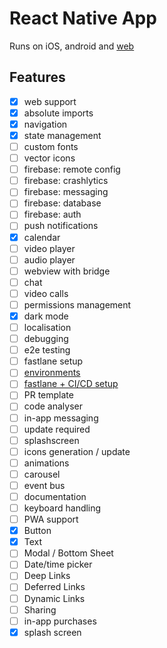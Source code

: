 # React Native App

Runs on iOS, android and [web](https://dev.to/mikehamilton00/adding-web-support-to-a-react-native-project-in-2023-4m4l)

## Features
- [x] web support 
- [x] absolute imports 
- [x] navigation
- [x] state management
- [ ] custom fonts
- [ ] vector icons
- [ ] firebase: remote config
- [ ] firebase: crashlytics
- [ ] firebase: messaging
- [ ] firebase: database
- [ ] firebase: auth
- [ ] push notifications
- [x] calendar
- [ ] video player
- [ ] audio player
- [ ] webview with bridge
- [ ] chat
- [ ] video calls
- [ ] permissions management
- [x] dark mode
- [ ] localisation
- [ ] debugging
- [ ] e2e testing
- [ ] fastlane setup
- [ ] [environments](./env/Readme.md)
- [ ] [fastlane + CI/CD setup](./fastlane/documentation.md)
- [ ] PR template
- [ ] code analyser
- [ ] in-app messaging
- [ ] update required
- [ ] splashscreen
- [ ] icons generation / update
- [ ] animations
- [ ] carousel
- [ ] event bus
- [ ] documentation
- [ ] keyboard handling
- [ ] PWA support
- [X] Button
- [X] Text
- [ ] Modal / Bottom Sheet
- [ ] Date/time picker
- [ ] Deep Links
- [ ] Deferred Links
- [ ] Dynamic Links
- [ ] Sharing
- [ ] in-app purchases
- [X] splash screen
